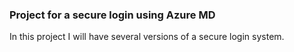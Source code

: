 ### Project for a secure login using Azure MD
In this project I will have several versions of a secure login system.